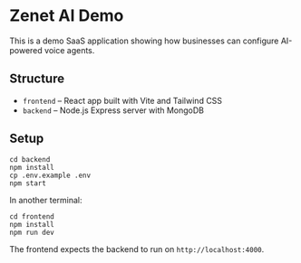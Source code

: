 # Zenet AI Demo

This is a demo SaaS application showing how businesses can configure AI-powered voice agents.

## Structure

- `frontend` – React app built with Vite and Tailwind CSS
- `backend` – Node.js Express server with MongoDB

## Setup

```
cd backend
npm install
cp .env.example .env
npm start
```

In another terminal:

```
cd frontend
npm install
npm run dev
```

The frontend expects the backend to run on `http://localhost:4000`.
